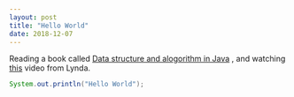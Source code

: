 ```yaml
---
layout: post
title: "Hello World"
date: 2018-12-07
---
```


Reading a book called [Data structure and alogorithm in Java](https://www.amazon.com/Data-Structures-Algorithms-Java-6th-ebook/dp/B00JDRQF8C)
, and watching [this](https://www.lynda.com/Java-tutorials/Creating-using-enumeration-classes/107061/113479-4.html?autoplay=true) video from Lynda. 
```Java
System.out.println("Hello World");
```
